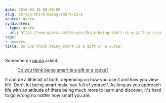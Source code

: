```yaml
---
date: 2016-04-16 00:00:00
slug: do-you-think-being-smart-is-a
source: quora
syndicated:
- type: quora
  url: https://www.quora.com/Do-you-think-being-smart-is-a-gift-or-a-curse/answer/Roy-Tang
tags:
- answers
title: Do you think being smart is a gift or a curse?
---
```


Someone on [quora](https://quora.com) asked:

> [Do you think being smart is a gift or a curse?](https://www.quora.com/Do-you-think-being-smart-is-a-gift-or-a-curse/answer/Roy-Tang)


It can be a little bit of both, depending on how you use it and how you view life. Don't let being smart make you full of yourself. As long as you approach life with an attitude of there being much more to learn and discover, it's hard to go wrong no matter how smart you are.